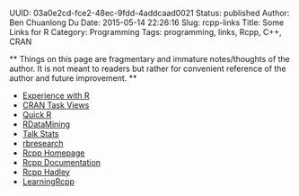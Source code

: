 UUID: 03a0e2cd-fce2-48ec-9fdd-4addcaad0021
Status: published
Author: Ben Chuanlong Du
Date: 2015-05-14 22:26:16
Slug: rcpp-links
Title: Some Links for R
Category: Programming
Tags: programming, links, Rcpp, C++, CRAN

**
Things on this page are fragmentary and immature notes/thoughts of the author. 
It is not meant to readers but rather for convenient reference of the author and future improvement.
**
 
- [Experience with R](http://statisticsr.blogspot.com/)
- [CRAN Task Views](http://cran.r-project.org/web/views/)
- [Quick R](http://www.statmethods.net/index.html)
- [RDataMining](http://www.rdatamining.com/)
- [Talk Stats](http://www.talkstats.com/forumdisplay.php/14-R)
- [rbresearch](https://github.com/rbresearch)
- [Rcpp Homepage](http://dirk.eddelbuettel.com/code/rcpp.html)
- [Rcpp Documentation](http://dirk.eddelbuettel.com/code/rcpp/html/index.html)
- [Rcpp Hadley](https://github.com/hadley/devtools/wiki/Rcpp)
- [LearningRcpp](https://github.com/rbresearch/LearningRcpp)
